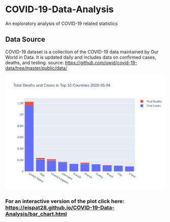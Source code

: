 # COVID-19-Data-Analysis
An exploratory analysis of COVID-19 related statistics

## Data Source
COVID-19 dataset is a collection of the COVID-19 data maintained by Our World in Data. 
It is updated daily and includes data on confirmed cases, deaths, and testing.
source: https://github.com/owid/covid-19-data/tree/master/public/data/

![alt text](bar_chart.png)
### For an interactive version of the plot click here: https://eispat28.github.io/COVID-19-Data-Analysis/bar_chart.html
